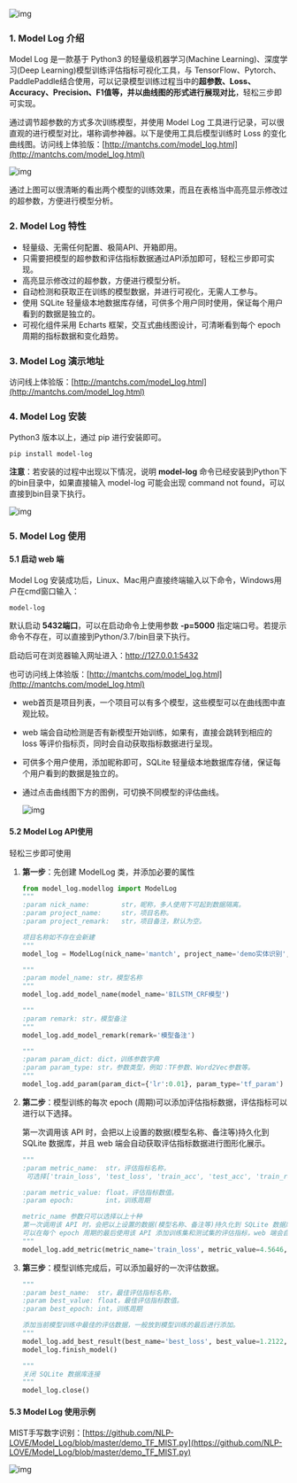 ![img](https://gitee.com/kkweishe/images1/raw/master/ML/wechat/model_log_logo.png)



### 1. Model Log 介绍

Model Log 是一款基于 Python3 的轻量级机器学习(Machine Learning)、深度学习(Deep Learning)模型训练评估指标可视化工具，与 TensorFlow、Pytorch、PaddlePaddle结合使用，可以记录模型训练过程当中的**超参数、Loss、Accuracy、Precision、F1值等，并以曲线图的形式进行展现对比**，轻松三步即可实现。

通过调节超参数的方式多次训练模型，并使用 Model Log 工具进行记录，可以很直观的进行模型对比，堪称调参神器。以下是使用工具后模型训练时 Loss 的变化曲线图。访问线上体验版：[http://mantchs.com/model_log.html](http://mantchs.com/model_log.html)

![img](https://gitee.com/kkweishe/images1/raw/master/ML/wechat/loss.gif)



通过上图可以很清晰的看出两个模型的训练效果，而且在表格当中高亮显示修改过的超参数，方便进行模型分析。



### 2. Model Log 特性

- 轻量级、无需任何配置、极简API、开箱即用。
- 只需要把模型的超参数和评估指标数据通过API添加即可，轻松三步即可实现。
- 高亮显示修改过的超参数，方便进行模型分析。
- 自动检测和获取正在训练的模型数据，并进行可视化，无需人工参与。
- 使用 SQLite 轻量级本地数据库存储，可供多个用户同时使用，保证每个用户看到的数据是独立的。
- 可视化组件采用 Echarts 框架，交互式曲线图设计，可清晰看到每个 epoch 周期的指标数据和变化趋势。



### 3. Model Log 演示地址

访问线上体验版：[http://mantchs.com/model_log.html](http://mantchs.com/model_log.html)



### 4. Model Log 安装

Python3 版本以上，通过 pip 进行安装即可。

```shell
pip install model-log
```



**注意**：若安装的过程中出现以下情况，说明 **model-log** 命令已经安装到Python下的bin目录中，如果直接输入 model-log 可能会出现 command not found，可以直接到bin目录下执行。

![img](https://gitee.com/kkweishe/images1/raw/master/ML/wechat/mistake.png)





### 5. Model Log 使用

#### 5.1 启动 web 端

Model Log 安装成功后，Linux、Mac用户直接终端输入以下命令，Windows用户在cmd窗口输入：

```shell
model-log
```

默认启动 **5432端口**，可以在启动命令上使用参数 **-p=5000** 指定端口号。若提示命令不存在，可以直接到Python/3.7/bin目录下执行。

启动后可在浏览器输入网址进入：http://127.0.0.1:5432

也可访问线上体验版：[http://mantchs.com/model_log.html](http://mantchs.com/model_log.html)



- web首页是项目列表，一个项目可以有多个模型，这些模型可以在曲线图中直观比较。

- web 端会自动检测是否有新模型开始训练，如果有，直接会跳转到相应的 loss 等评价指标页，同时会自动获取指标数据进行呈现。

- 可供多个用户使用，添加昵称即可，SQLite 轻量级本地数据库存储，保证每个用户看到的数据是独立的。

- 通过点击曲线图下方的图例，可切换不同模型的评估曲线。

  ![img](https://gitee.com/kkweishe/images1/raw/master/ML/wechat/tuli.png)





#### 5.2 Model Log API使用

轻松三步即可使用



1. **第一步**：先创建 ModelLog 类，并添加必要的属性

   ```python
   from model_log.modellog import ModelLog
   """
   :param nick_name:        str，昵称，多人使用下可起到数据隔离。
   :param project_name:     str，项目名称。
   :param project_remark:   str，项目备注，默认为空。 
   
   项目名称如不存在会新建
   """
   model_log = ModelLog(nick_name='mantch', project_name='demo实体识别', project_remark='')
   
   """
   :param model_name: str，模型名称
   """
   model_log.add_model_name(model_name='BILSTM_CRF模型')
   
   """
   :param remark: str，模型备注
   """
   model_log.add_model_remark(remark='模型备注')
   
   """
   :param param_dict: dict，训练参数字典
   :param param_type: str，参数类型，例如：TF参数、Word2Vec参数等。
   """
   model_log.add_param(param_dict={'lr':0.01}, param_type='tf_param')
   ```

   

2. **第二步**：模型训练的每次 epoch (周期)可以添加评估指标数据，评估指标可以进行以下选择。

   第一次调用该 API 时，会把以上设置的数据(模型名称、备注等)持久化到 SQLite 数据库，并且 web 端会自动获取评估指标数据进行图形化展示。

   ```python
   """
   :param metric_name:  str，评估指标名称，
   	可选择['train_loss', 'test_loss', 'train_acc', 'test_acc', 'train_recall', 'test_recall', 'train_precision', 'test_precision', 'train_F1', 'test_F1']
   
   :param metric_value: float，评估指标数值。
   :param epoch:        int，训练周期
   
   metric_name 参数只可以选择以上十种
   第一次调用该 API 时，会把以上设置的数据(模型名称、备注等)持久化到 SQLite 数据库，并且 web 端会自动获取数据进行图形化展示。
   可以在每个 epoch 周期的最后使用该 API 添加训练集和测试集的评估指标，web 端会自动获取该数据。
   """
   model_log.add_metric(metric_name='train_loss', metric_value=4.5646, epoch=1)
   ```

   

3. **第三步**：模型训练完成后，可以添加最好的一次评估数据。

   ```python
   """
   :param best_name:  str，最佳评估指标名称，
   :param best_value: float，最佳评估指标数值。
   :param best_epoch: int，训练周期
   
   添加当前模型训练中最佳的评估数据，一般放到模型训练的最后进行添加。
   """
   model_log.add_best_result(best_name='best_loss', best_value=1.2122, best_epoch=30)
   model_log.finish_model()
   
   """
   关闭 SQLite 数据库连接
   """
   model_log.close()
   ```
   
   



#### 5.3 Model Log 使用示例

MIST手写数字识别：[https://github.com/NLP-LOVE/Model_Log/blob/master/demo_TF_MIST.py](https://github.com/NLP-LOVE/Model_Log/blob/master/demo_TF_MIST.py)



![img](https://gitee.com/kkweishe/images1/raw/master/ML/wechat/QRcode.gif)

